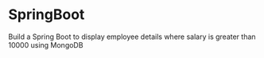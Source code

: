 # SpringBoot
Build a Spring Boot to display employee details where salary is greater than 10000 using MongoDB
